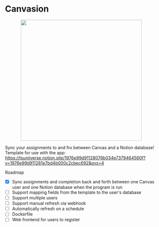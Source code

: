 # Canvasion
<p align="center">
<img src="https://github.com/user-attachments/assets/d5af387b-9949-453b-81e1-fc473a9a4dd8" width=400>
</p>

Sync your assignments to and fro between Canvas and a Notion database!
Template for use with the app: https://tsuniiverse.notion.site/1976e99d91128076b034e7379464560f?v=1976e99d911281e7bd4b000c2cbec692&pvs=4

Roadmap
- [x] Sync assignments and completion back and forth between one Canvas user and one Notion database when the program is run
- [ ] Support mapping fields from the template to the user's database
- [ ] Support multiple users
- [ ] Support manual refresh via webhook
- [ ] Automatically refresh on a schedule
- [ ] Dockerfile
- [ ] Web frontend for users to register
